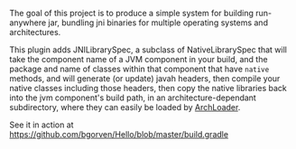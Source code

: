 The goal of this project is to produce a simple system for building
run-anywhere jar, bundling jni binaries for multiple operating systems
and architectures.

This plugin adds JNILibrarySpec, a subclass of NativeLibrarySpec
that will take the component name of a JVM component in your build,
and the package and name of classes within that component that have
`native` methods, and will generate (or update) javah headers, then
compile your native classes including those headers, then copy the
native libraries back into the jvm component's build path, in an 
architecture-dependant subdirectory, where they can easily be loaded by 
[ArchLoader](https://www.github.com/bgorven/Loader).

See it in action at https://github.com/bgorven/Hello/blob/master/build.gradle